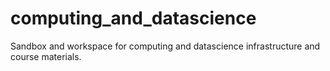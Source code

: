 # computing_and_datascience
Sandbox and workspace for computing and datascience infrastructure and course materials.
